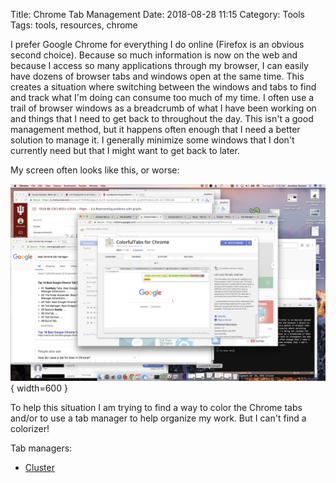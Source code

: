 Title: Chrome Tab Management
Date: 2018-08-28 11:15
Category: Tools
Tags: tools, resources, chrome

I prefer Google Chrome for everything I do online (Firefox is an obvious second
choice). Because so much information is now on the web and because I access so
many applications through my browser, I can easily have dozens of browser tabs
and windows open at the same time. This creates a situation where switching
between the windows and tabs to find and track what I'm doing can consume too
much of my time. I often use a trail of browser windows as a breadcrumb of what
I have been working on and things that I need to get back to throughout the day.
This isn't a good management method, but it happens often enough that I need a
better solution to manage it. I generally minimize some windows that I don't 
currently need but that I might want to get back to later.

My screen often looks like this, or worse:

![Messy Chrome](images/messy-chrome.png "Messy Chrome"){ width=600 }

To help this situation I am trying to find a way to color the Chrome tabs and/or
to use a tab manager to help organize my work. But I can't find a colorizer!

Tab managers:

 * [Cluster](https://chrome.google.com/webstore/detail/cluster-window-tab-manage/aadahadfdmiibmdhfmpbeeebejmjnkef?hl=en)

